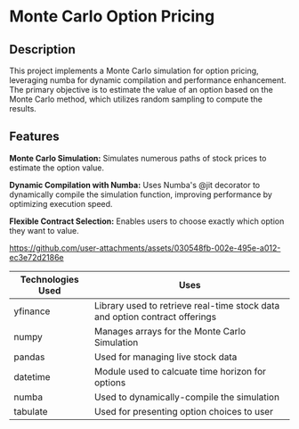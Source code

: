 # Monte Carlo Option Pricing

## Description

This project implements a Monte Carlo simulation for option pricing, leveraging numba for dynamic compilation and performance enhancement. The primary objective is to estimate the value of an option based on the Monte Carlo method, which utilizes random sampling to compute the results.

## Features
**Monte Carlo Simulation:** Simulates numerous paths of stock prices to estimate the option value.

**Dynamic Compilation with Numba:** Uses Numba's @jit decorator to dynamically compile the simulation function, improving performance by optimizing execution speed.

**Flexible Contract Selection:** Enables users to choose exactly which option they want to value. 

https://github.com/user-attachments/assets/030548fb-002e-495e-a012-ec3e72d2186e

| Technologies Used  | Uses |
| ------------- | ------------- |
| yfinance  | Library used to retrieve real-time stock data and option contract offerings |
| numpy  | Manages arrays for the Monte Carlo Simulation  |
| pandas  | Used for managing live stock data |
| datetime  | Module used to calcuate time horizon for options  |
| numba  | Used to dynamically-compile the simulation   |
| tabulate  | Used for presenting option choices to user  |








